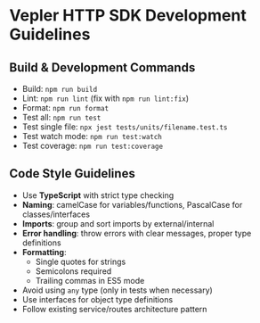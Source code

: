 # Vepler HTTP SDK Development Guidelines

## Build & Development Commands
- Build: `npm run build`
- Lint: `npm run lint` (fix with `npm run lint:fix`)
- Format: `npm run format`
- Test all: `npm run test`
- Test single file: `npx jest tests/units/filename.test.ts`
- Test watch mode: `npm run test:watch`
- Test coverage: `npm run test:coverage`

## Code Style Guidelines
- Use **TypeScript** with strict type checking
- **Naming**: camelCase for variables/functions, PascalCase for classes/interfaces
- **Imports**: group and sort imports by external/internal
- **Error handling**: throw errors with clear messages, proper type definitions
- **Formatting**: 
  - Single quotes for strings
  - Semicolons required
  - Trailing commas in ES5 mode
- Avoid using `any` type (only in tests when necessary)
- Use interfaces for object type definitions
- Follow existing service/routes architecture pattern